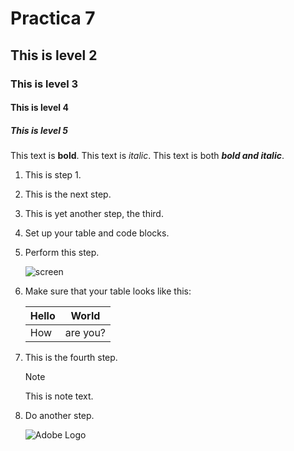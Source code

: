 # Practica 7
## This is level 2
### This is level 3
#### This is level 4
##### This is level 5
   This text is **bold**.
   This text is *italic*.
   This text is both ***bold and italic***.
1. This is step 1.
1. This is the next step.
1. This is yet another step, the third.
1. Set up your table and code blocks.
1. Perform this step.

   ![screen](https://experienceleague.adobe.com/docs/contributor/assets/adobe_standard_im7.jpg?lang=es)

1. Make sure that your table looks like this:

   | Hello | World |
   |---|---|
   | How | are you? |

1. This is the fourth step.

   >[!NOTE]
   >
   >This is note text.

1. Do another step.

   ![Adobe Logo](/docs/contributor/assets/adobe_standard_logo.png "Hover text")



